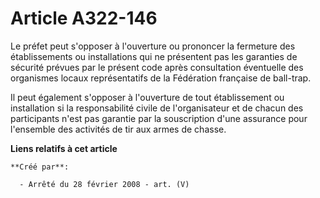 # Article A322-146

Le préfet peut s'opposer à l'ouverture ou prononcer la fermeture des établissements ou installations qui ne présentent pas
les garanties de sécurité prévues par le présent code après consultation éventuelle des organismes locaux représentatifs de
la Fédération française de ball-trap.

Il peut également s'opposer à l'ouverture de tout établissement ou installation si la responsabilité civile de l'organisateur
et de chacun des participants n'est pas garantie par la souscription d'une assurance pour l'ensemble des activités de tir aux
armes de chasse.

**Liens relatifs à cet article**

	**Créé par**:

	  - Arrêté du 28 février 2008 - art. (V)
